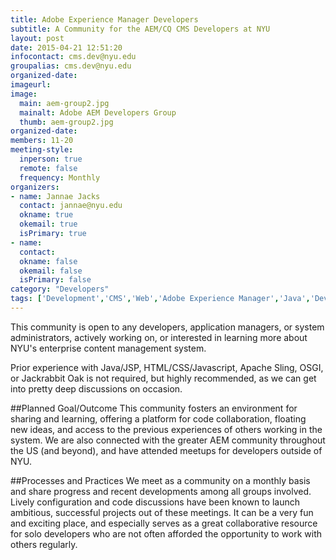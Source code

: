 ```yaml
---
title: Adobe Experience Manager Developers
subtitle: A Community for the AEM/CQ CMS Developers at NYU
layout: post
date: 2015-04-21 12:51:20
infocontact: cms.dev@nyu.edu
groupalias: cms.dev@nyu.edu
organized-date: 
imageurl: 
image:
  main: aem-group2.jpg
  mainalt: Adobe AEM Developers Group
  thumb: aem-group2.jpg
organized-date: 
members: 11-20
meeting-style:
  inperson: true
  remote: false
  frequency: Monthly
organizers:
- name: Jannae Jacks
  contact: jannae@nyu.edu
  okname: true
  okemail: true
  isPrimary: true
- name: 
  contact: 
  okname: false
  okemail: false
  isPrimary: false
category: "Developers"
tags: ['Development','CMS','Web','Adobe Experience Manager','Java','DevOps']
---
```


This community is open to any developers, application managers, or system administrators, actively working on, or interested in learning more about NYU's enterprise content management system. 

Prior experience with Java/JSP, HTML/CSS/Javascript, Apache Sling, OSGI, or Jackrabbit Oak is not required, but highly recommended, as we can get into pretty deep discussions on occasion.

##Planned Goal/Outcome
This community fosters an environment for sharing and learning, offering a platform for code collaboration, floating new ideas, and access to the previous experiences of others working in the system. We are also connected with the greater AEM community throughout the US (and beyond), and have attended meetups for developers outside of NYU.

##Processes and Practices
We meet as a community on a monthly basis and share progress and recent developments among all groups involved. Lively configuration and code discussions have been known to launch ambitious, successful projects out of these meetings. It can be a very fun and exciting place, and especially serves as a great collaborative resource for solo developers who are not often afforded the opportunity to work with others regularly.
